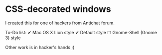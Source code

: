 # CSS-decorated windows

I created this for one of hackers from Antichat forum.

To-Do list:
✔ Mac OS X Lion style
✔ Default style
☐ Gnome-Shell (Gnome 3) style

Other work is in hacker's hands ;)